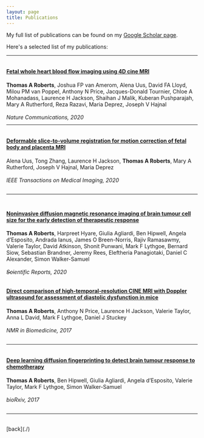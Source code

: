 ```yaml
---
layout: page
title: Publications
---
```


My full list of publications can be found on my [Google Scholar page](https://scholar.google.co.uk/citations?user=oChF9skAAAAJ&hl).

Here's a selected list of my publications:

---

<div style="height: 11em;">
<figure style="width: 200px" class="align-left">
  <img src="{{ '/assets/images/fetal_heart_4d_flow_250px.png' | absolute_url }}" alt="">
</figure>

<h4><a href="https://doi.org/10.1038/s41467-020-18790-1">Fetal whole heart blood flow imaging using 4D cine MRI</a></h4>
<b>Thomas A Roberts</b>, Joshua FP van Amerom, Alena Uus, David FA Lloyd, Milou PM van Poppel, Anthony N Price, Jacques-Donald Tournier, Chloe A Mohanadass, Laurence H Jackson, Shaihan J Malik, Kuberan Pushparajah, Mary A Rutherford, Reza Razavi, Maria Deprez, Joseph V Hajnal
<br /><br />
<i>Nature Communications, 2020</i>
</div>

---

<div style="height: 11em;">
<figure style="width: 150px" class="align-left">
  <img src="{{ '/assets/images/dsvr-body.png' | absolute_url }}" alt="">
</figure>

<h4><a href="https://doi.org/10.1109/TMI.2020.2974844">Deformable slice-to-volume registration for motion correction of fetal body and placenta MRI</a></h4>
Alena Uus, Tong Zhang, Laurence H Jackson, <b>Thomas A Roberts</b>, Mary A Rutherford, Joseph V Hajnal, Maria Deprez
<br /><br />
<i>IEEE Transactions on Medical Imaging, 2020</i>
</div>

---

<div style="height: 13em;">
<figure style="width: 200px; margin-bottom: 2em;" class="align-left">
  <img src="{{ '/assets/images/fetal_heart_4d_flow_250px.png' | absolute_url }}" alt="">
</figure>

<h4><a href="https://doi.org/10.1038/s41598-020-65956-4">Noninvasive diffusion magnetic resonance imaging of brain tumour cell size for the early detection of therapeutic response</a></h4>
<b>Thomas A Roberts</b>, Harpreet Hyare, Giulia Agliardi, Ben Hipwell, Angela d’Esposito, Andrada Ianus, James O Breen-Norris, Rajiv Ramasawmy, Valerie Taylor, David Atkinson, Shonit Punwani, Mark F Lythgoe, Bernard Siow, Sebastian Brandner, Jeremy Rees, Eleftheria Panagiotaki, Daniel C Alexander, Simon Walker-Samuel
<br /><br />
<i>Scientific Reports, 2020</i>
</div>
---

<div style="height: 11em;">
<figure style="width: 200px" class="align-left">
  <img src="{{ '/assets/images/fetal_heart_4d_flow_250px.png' | absolute_url }}" alt="">
</figure>

<h4><a href="https://doi.org/10.1002/nbm.3763">Direct comparison of high‐temporal‐resolution CINE MRI with Doppler ultrasound for assessment of diastolic dysfunction in mice</a></h4>
<b>Thomas A Roberts</b>, Anthony N Price, Laurence H Jackson, Valerie Taylor, Anna L David, Mark F Lythgoe, Daniel J Stuckey
<br /><br />
<i>NMR in Biomedicine, 2017</i>
</div>

---

<div style="height: 11em;">
<figure style="width: 200px" class="align-left">
  <img src="{{ '/assets/images/fetal_heart_4d_flow_250px.png' | absolute_url }}" alt="">
</figure>

<h4><a href="https://doi.org/10.1101/193730">Deep learning diffusion fingerprinting to detect brain tumour response to chemotherapy</a></h4>
<b>Thomas A Roberts</b>, Ben Hipwell, Giulia Agliardi, Angela d’Esposito, Valerie Taylor, Mark F Lythgoe, Simon Walker-Samuel
<br /><br />
<i>bioRxiv, 2017</i>
</div>

---

<br />
[back](./)
